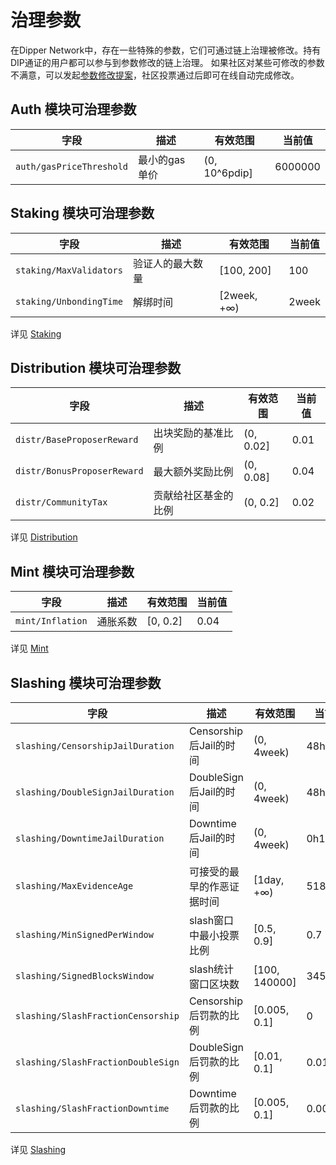 # 治理参数

在Dipper Network中，存在一些特殊的参数，它们可通过链上治理被修改。持有DIP通证的用户都可以参与到参数修改的链上治理。
如果社区对某些可修改的参数不满意，可以发起[参数修改提案](../features/governance.md#usage-scenario-of-parameter-change)，社区投票通过后即可在线自动完成修改。

## Auth 模块可治理参数

| 字段                     | 描述             | 有效范围            | 当前值        |
| ------------------------ | ---------------- | ------------------- | ------------- |
| `auth/gasPriceThreshold` | 最小的gas单价    | (0, 10^6pdip] | 6000000 |

## Staking 模块可治理参数

| 字段                  | 描述             | 有效范围    | 当前值   |
| --------------------- | ---------------- | ----------- | -------- |
| `staking/MaxValidators` | 验证人的最大数量 | [100, 200]  | 100      |
| `staking/UnbondingTime` | 解绑时间         | [2week, +∞) | 2week |

详见 [Staking](../features/staking.md)

## Distribution 模块可治理参数

| 字段                        | 描述                 | 有效范围  | 当前值 |
| --------------------------- | -------------------- | --------- | ------ |
| `distr/BaseProposerReward`  | 出块奖励的基准比例   | (0, 0.02] | 0.01   |
| `distr/BonusProposerReward` | 最大额外奖励比例     | (0, 0.08] | 0.04   |
| `distr/CommunityTax`        | 贡献给社区基金的比例 | (0, 0.2]  | 0.02   |

详见 [Distribution](../features/distribution.md)

## Mint 模块可治理参数

| 字段             | 描述     | 有效范围 | 当前值 |
| ---------------- | -------- | -------- | ------ |
| `mint/Inflation` | 通胀系数 | [0, 0.2] | 0.04   |

详见 [Mint](../features/mint.md)

## Slashing 模块可治理参数

| 字段                               | 描述                       | 有效范围      | 当前值  |
| ---------------------------------- | -------------------------- | ------------- | ------- |
| `slashing/CensorshipJailDuration`  | Censorship后Jail的时间     | (0, 4week)    | 48h0m0s |
| `slashing/DoubleSignJailDuration`  | DoubleSign后Jail的时间     | (0, 4week)    | 48h0m0s |
| `slashing/DowntimeJailDuration`    | Downtime后Jail的时间       | (0, 4week)    | 0h10m0s |
| `slashing/MaxEvidenceAge`          | 可接受的最早的作恶证据时间 | [1day, +∞)    | 51840   |
| `slashing/MinSignedPerWindow`      | slash窗口中最小投票比例    | [0.5, 0.9]    | 0.7     |
| `slashing/SignedBlocksWindow`      | slash统计窗口区块数        | [100, 140000] | 34560   |
| `slashing/SlashFractionCensorship` | Censorship后罚款的比例     | [0.005, 0.1]  | 0       |
| `slashing/SlashFractionDoubleSign` | DoubleSign后罚款的比例     | [0.01, 0.1]   | 0.01    |
| `slashing/SlashFractionDowntime`   | Downtime后罚款的比例       | [0.005, 0.1]  | 0.0003  |

详见 [Slashing](../features/slashing.md)